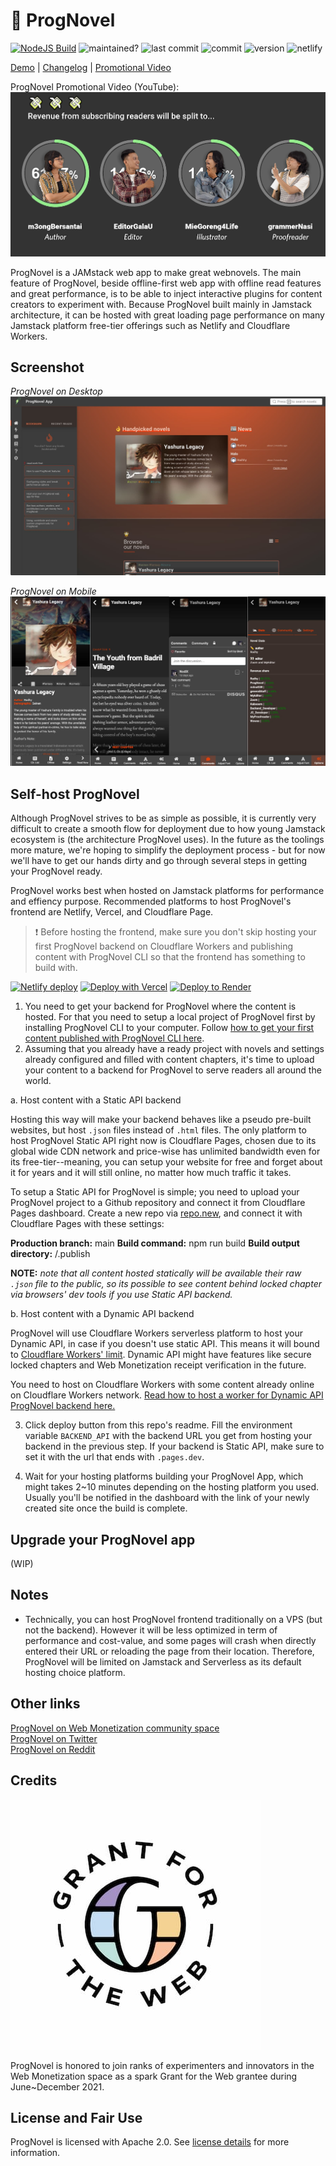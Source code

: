 # 🚀 ProgNovel

[![NodeJS Build](https://github.com/prognoveljs/prognovel-app/actions/workflows/nodejs.yml/badge.svg)](https://github.com/prognoveljs/prognovel-app/actions/workflows/nodejs.yml)
![maintained?](https://img.shields.io/badge/maintained%3F-yes-green.svg)
![last commit](https://img.shields.io/github/last-commit/prognoveljs/prognovel-app/develop)
![commit](https://img.shields.io/github/commit-activity/m/prognoveljs/prognovel-app/develop)
![version](https://img.shields.io/github/package-json/v/prognoveljs/prognovel-app)
![netlify](https://img.shields.io/netlify/da504f88-e78c-4e63-bed4-52ebf13860b2)

[Demo](https://demo.prognovel.com) | [Changelog](CHANGELOG.md) | [Promotional Video](https://youtu.be/4nBUq1638zk)

ProgNovel Promotional Video (YouTube):
[![ProgNovel Promotional Video](images/pv-screenshot.png)](https://youtu.be/4nBUq1638zk)

ProgNovel is a JAMstack web app to make great webnovels. The main feature of ProgNovel, beside offline-first
web app with offline read features and great performance, is to be able to inject interactive plugins
for content creators to experiment with. Because ProgNovel built mainly in Jamstack architecture, it can be hosted with great loading page performance on many Jamstack platform free-tier offerings such as Netlify and Cloudflare Workers.

## Screenshot

_ProgNovel on Desktop_
![ProgNovel on Desktop](images/prognovel-desktop-new.jpg "ProgNovel on Desktop")

_ProgNovel on Mobile_
![ProgNovel on Mobile](images/prognovel-mobile.jpg "ProgNovel on Mobile")

## Self-host ProgNovel

Although ProgNovel strives to be as simple as possible, it is currently very difficult to create a smooth flow for deployment due to how young Jamstack ecosystem is (the architecture ProgNovel uses). In the future as the toolings more mature, we're hoping to simplify the deployment process - but for now we'll have to get our hands dirty and go through several steps in getting your ProgNovel ready.

ProgNovel works best when hosted on Jamstack platforms for performance and effiency purpose. Recommended platforms to host ProgNovel's frontend are Netlify, Vercel, and Cloudflare Page.

> ❗ Before hosting the frontend, make sure you don't skip hosting your first ProgNovel backend on Cloudflare Workers and publishing content with ProgNovel CLI so that the frontend has something to build with.

[![Netlify deploy](https://www.netlify.com/img/deploy/button.svg)](https://app.netlify.com/start/deploy?repository=https://github.com/prognoveljs/prognovel-app#BACKEND_API=https://prognovel-api.YOUR-CF-WORKERS-ACCOUNT.workers.dev)
[![Deploy with Vercel](https://vercel.com/button)](https://vercel.com/new/clone?repository-url=https%3A%2F%2Fgithub.com%2Fprognoveljs%2Fprognovel-app&env=BACKEND_API&envDescription=Connect%20your%20ProgNovel%20App%20frontend%20with%20an%20existing%20backend.&envLink=https%3A%2F%2Fgithub.com%2Fprognoveljs%2Fprognovel-workers&project-name=prognovel-app&repo-name=my-prognovel-app&redirect-url=https%3A%2F%2Fgithub.com%2Fprognoveljs%2Fprognovel-app&demo-title=ProgNovel%20App&demo-description=The%20next-generation%20web%20app%20to%20hose%20webnovels.&demo-url=https%3A%2F%2Fdemo.prognovel.com&demo-image=https%3A%2F%2Fprognovel-static.b-cdn.net%2Fprognovel-static-images%2Fprognovel-new-ss.png)
[![Deploy to Render](https://render.com/images/deploy-to-render-button.svg)](https://render.com/deploy?repo=https://github.com/prognoveljs/prognovel-app)

1. You need to get your backend for ProgNovel where the content is hosted. For that you need to setup a local project of ProgNovel first by installing ProgNovel CLI to your computer. Follow [how to get your first content published with ProgNovel CLI here](https://github.com/prognoveljs/prognovel-cli).
2. Assuming that you already have a ready project with novels and settings already configured and filled with content chapters, it's time to upload your content to a backend for ProgNovel to serve readers all around the world.

a. Host content with a Static API backend

Hosting this way will make your backend behaves like a pseudo pre-built websites, but host `.json` files instead of `.html` files. The only platform to host ProgNovel Static API right now is Cloudflare Pages, chosen due to its global wide CDN network and price-wise has unlimited bandwidth even for its free-tier--meaning, you can setup your website for free and forget about it for years and it will still online, no matter how much traffic it takes.

To setup a Static API for ProgNovel is simple; you need to upload your ProgNovel project to a Github repository and connect it from Cloudflare Pages dashboard. Create a new repo via [repo.new](https://repo.new/), and connect it with Cloudflare Pages with these settings:

**Production branch:** main
**Build command:** npm run build
**Build output directory:** /.publish

**NOTE:** _note that all content hosted statically will be available their raw `.json` file to the public, so its possible to see content behind locked chapter via browsers' dev tools if you use Static API backend._

b. Host content with a Dynamic API backend

ProgNovel will use Cloudflare Workers serverless platform to host your Dynamic API, in case if you doesn't use static API. This means it will bound to [Cloudflare Workers' limit](https://developers.cloudflare.com/workers/platform/limits/#worker-limits). Dynamic API might have features like secure locked chapters and Web Monetization receipt verification in the future.

You need to host on Cloudflare Workers with some content already online on Cloudflare Workers network. [Read how to host a worker for Dynamic API ProgNovel backend here.](https://github.com/prognoveljs/prognovel-workers)

3. Click deploy button from this repo's readme. Fill the environment variable `BACKEND_API` with the backend URL you get from hosting your backend in the previous step. If your backend is Static API, make sure to set it with the url that ends with `.pages.dev`.

4. Wait for your hosting platforms building your ProgNovel App, which might takes 2~10 minutes depending on the hosting platform you used. Usually you'll be notified in the dashboard with the link of your newly created site once the build is complete.

## Upgrade your ProgNovel app

(WIP)

## Notes

- Technically, you can host ProgNovel frontend traditionally on a VPS (but not the backend). However it will be less optimized in term of performance and cost-value, and some pages will crash when directly entered their URL or reloading the page from their location. Therefore, ProgNovel will be limited on Jamstack and Serverless as its default hosting choice platform.

## Other links

[ProgNovel on Web Monetization community space](https://community.webmonetization.org/prognovel)<br/>
[ProgNovel on Twitter](https://twitter.com/ProgNovel)<br/>
[ProgNovel on Reddit](https://www.reddit.com/r/prognovel)

## Credits

![GftW](images/gftw.jpg)

ProgNovel is honored to join ranks of experimenters and innovators in the Web Monetization space as a spark Grant for the Web grantee during June~December 2021.

## License and Fair Use

ProgNovel is licensed with Apache 2.0. See [license details](LICENSE.md) for more information.
